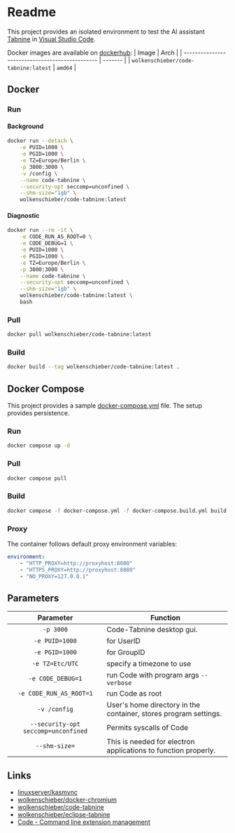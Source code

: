 # Readme

This project provides an isolated environment to test the AI assistant [Tabnine](https://www.tabnine.com/) in [Visual Studio Code](https://code.visualstudio.com/). 

Docker images are available on [dockerhub](https://hub.docker.com/r/wolkenschieber/code-tabnine):
| Image                                           | Arch    |
| ----------------------------------------------- | ------- |
| `wolkenschieber/code-tabnine:latest`         | `amd64` |

## Docker

### Run 

#### Background

```sh
docker run --detach \
    -e PUID=1000 \
    -e PGID=1000 \
    -e TZ=Europe/Berlin \
    -p 3000:3000 \
    -v /config \
    --name code-tabnine \
    --security-opt seccomp=unconfined \
    --shm-size="1gb" \
    wolkenschieber/code-tabnine:latest
```
#### Diagnostic

```sh
docker run --rm -it \
    -e CODE_RUN_AS_ROOT=0 \
    -e CODE_DEBUG=1 \
    -e PUID=1000 \
    -e PGID=1000 \
    -e TZ=Europe/Berlin \
    -p 3000:3000 \
    --name code-tabnine \
    --security-opt seccomp=unconfined \
    --shm-size="1gb" \
    wolkenschieber/code-tabnine:latest \
    bash
```
### Pull

```sh
docker pull wolkenschieber/code-tabnine:latest
```
### Build

```sh
docker build --tag wolkenschieber/code-tabnine:latest .
```

## Docker Compose

This project provides a sample [docker-compose.yml](https://github.com/wolkenschieber/code-tabnine/blob/master/docker-compose.yml) file. The setup provides persistence.

### Run

```sh
docker compose up -d
```
### Pull

```sh
docker compose pull
```
### Build

```sh
docker compose -f docker-compose.yml -f docker-compose.build.yml build
```
### Proxy

The container follows default proxy environment variables:
```yaml
environment:
    - "HTTP_PROXY=http://proxyhost:8080"
    - "HTTPS_PROXY=http://proxyhost:8080"      
    - "NO_PROXY=127.0.0.1"
```
## Parameters

| Parameter | Function |
| :----: | --- |
| `-p 3000` | Code-Tabnine desktop gui. |
| `-e PUID=1000` | for UserID |
| `-e PGID=1000` | for GroupID |
| `-e TZ=Etc/UTC` | specify a timezone to use |
| `-e CODE_DEBUG=1` | run Code with program args `--verbose` |
| `-e CODE_RUN_AS_ROOT=1` | run Code as root |
| `-v /config` | User's home directory in the container, stores program settings. |
| `--security-opt seccomp=unconfined` | Permits syscalls of Code |
| `--shm-size=` | This is needed for electron applications to function properly. |

## Links

* [linuxserver/kasmvnc](https://github.com/linuxserver/docker-baseimage-kasmvnc)
* [wolkenschieber/docker-chromium](https://github.com/wolkenschieber/docker-chromium/tree/master)
* [wolkenschieber/code-tabnine](https://hub.docker.com/r/wolkenschieber/code-tabnine)
* [wolkenschieber/eclipse-tabnine](https://hub.docker.com/r/wolkenschieber/eclipse-tabnine)
* [Code - Command line extension management](https://code.visualstudio.com/docs/editor/extension-marketplace)